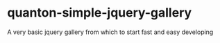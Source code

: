 # quanton-simple-jquery-gallery
A very basic jquery gallery from which to start fast and easy developing
